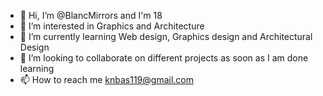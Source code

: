 - 👋 Hi, I’m @BlancMirrors and I'm 18
- 👀 I’m interested in Graphics and Architecture
- 🌱 I’m currently learning Web design, Graphics design and Architectural Design
- 💞️ I’m looking to collaborate on different projects as soon as I am done learning
- 📫 How to reach me knbas119@gmail.com

<!---
BlancMirrors/BlancMirrors is a ✨ special ✨ repository because its `README.md` (this file) appears on your GitHub profile.
You can click the Preview link to take a look at your changes.
--->
